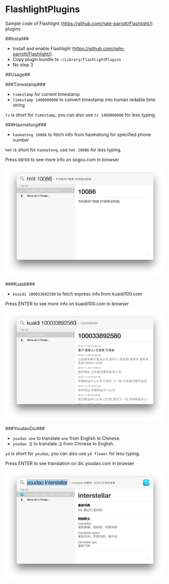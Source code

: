 FlashlightPlugins
=================

Sample code of Flashlight (https://github.com/nate-parrott/Flashlight/) plugins

##Install##

- Install and enable Flashlight (https://github.com/nate-parrott/Flashlight/).
- Copy plugin bundle to `~/Library/FlashlightPlugins`
- No step 3

##Usage##

###Timestamp###

- `timestamp` for current timestamp
- `timestamp 1400000000` to convert timestamp into human redable time string

`ts` is short for `timestamp`, you can also use `ts 1400000000` for less typing.

###Haomatong###

- `haomatong 10086` to fetch info from haomatong for specified phone number

`hmt` is short for `haomatong`, use `hmt 10086` for less typing.

Press `ENTER` to see more info on sogou.com in browser

![Haomatong](images/haomatong.png)

###Kuaidi###

- `kuaidi 100033892580` to fetch express info from kuaidi100.com

Press ENTER to see more info on kuaidi100.com in browser


![Kuaidi](images/kuaidi.png)


###YoudaoDic###

- `youdao one` to translate `one` from English to Chinese.
- `youdao 汪` to translate `汪` from Chinese to English.

`yd` is short for `youdao`, you can also use `yd flower` for less typing.

Press ENTER to see translation on dic.youdao.com in browser

![](images/youdao.png)

